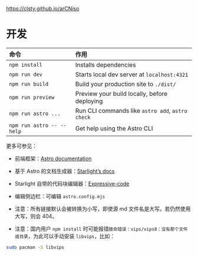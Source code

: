 <https://clsty.github.io/arCNiso>

# 开发

| 命令                   | 作用                                           |
| :------------------------ | :----------------------------------------------- |
| `npm install`             | Installs dependencies                            |
| `npm run dev`             | Starts local dev server at `localhost:4321`      |
| `npm run build`           | Build your production site to `./dist/`          |
| `npm run preview`         | Preview your build locally, before deploying     |
| `npm run astro ...`       | Run CLI commands like `astro add`, `astro check` |
| `npm run astro -- --help` | Get help using the Astro CLI                     |

更多可参见：
- 前端框架：[Astro documentation](https://docs.astro.build)
- 基于 Astro 的文档生成器：[Starlight’s docs](https://starlight.astro.build/)
- Starlight 自带的代码块编辑器：[Expressive-code](https://expressive-code.com/key-features/text-markers/)

- 编辑侧边栏：可编辑 `astro.config.mjs`

- 注意：所有链接默认会被转换为小写，即使源 md 文件名是大写。若仍然使用大写，则会 404。

- 注意：国内用户 `npm install` 时可能报错`致命错误：vips/vips8：没有那个文件或目录`，为此可以手动安装 `libvips`，比如：
```bash
sudo pacman -S libvips
```
